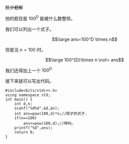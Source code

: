 ~~除夕题解~~

他的题目是 $100^D$ 能被什么数整除。

我们可以列出一个式子。

$$\large ans=100^D \times n$$

但是当 $n=100$ 时。

$$\large 100^{D}\times n \not= ans$$

我们还得加上一个 $100^D$

接下来就可以写出代码。

```
#include<bits/stdc++.h>
using namespace std;
int main() {
	int d,n;
	scanf("%d%d",&d,&n);
	int ans=pow(100,d)*n;//刚才的式子.
	if(n==100)
		ans+=pow(100,d);//特判。
	printf("%d",ans);
	return 0;
}
```
